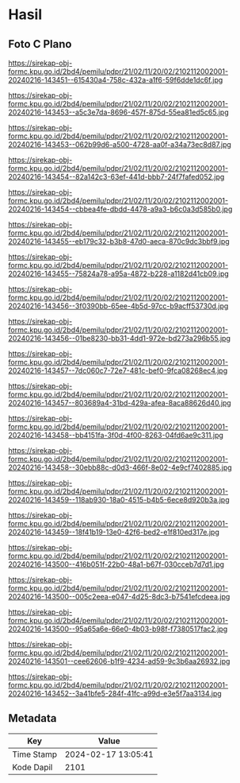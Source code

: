 # Hasil

## Foto C Plano

https://sirekap-obj-formc.kpu.go.id/2bd4/pemilu/pdpr/21/02/11/20/02/2102112002001-20240216-143451--615430a4-758c-432a-a1f6-59f6dde1dc6f.jpg

https://sirekap-obj-formc.kpu.go.id/2bd4/pemilu/pdpr/21/02/11/20/02/2102112002001-20240216-143453--a5c3e7da-8696-457f-875d-55ea81ed5c65.jpg

https://sirekap-obj-formc.kpu.go.id/2bd4/pemilu/pdpr/21/02/11/20/02/2102112002001-20240216-143453--062b99d6-a500-4728-aa0f-a34a73ec8d87.jpg

https://sirekap-obj-formc.kpu.go.id/2bd4/pemilu/pdpr/21/02/11/20/02/2102112002001-20240216-143454--82a142c3-63ef-441d-bbb7-24f7fafed052.jpg

https://sirekap-obj-formc.kpu.go.id/2bd4/pemilu/pdpr/21/02/11/20/02/2102112002001-20240216-143454--cbbea4fe-dbdd-4478-a9a3-b6c0a3d585b0.jpg

https://sirekap-obj-formc.kpu.go.id/2bd4/pemilu/pdpr/21/02/11/20/02/2102112002001-20240216-143455--eb179c32-b3b8-47d0-aeca-870c9dc3bbf9.jpg

https://sirekap-obj-formc.kpu.go.id/2bd4/pemilu/pdpr/21/02/11/20/02/2102112002001-20240216-143455--75824a78-a95a-4872-b228-a1182d41cb09.jpg

https://sirekap-obj-formc.kpu.go.id/2bd4/pemilu/pdpr/21/02/11/20/02/2102112002001-20240216-143456--3f0390bb-65ee-4b5d-97cc-b9acff53730d.jpg

https://sirekap-obj-formc.kpu.go.id/2bd4/pemilu/pdpr/21/02/11/20/02/2102112002001-20240216-143456--01be8230-bb31-4dd1-972e-bd273a296b55.jpg

https://sirekap-obj-formc.kpu.go.id/2bd4/pemilu/pdpr/21/02/11/20/02/2102112002001-20240216-143457--7dc060c7-72e7-481c-bef0-9fca08268ec4.jpg

https://sirekap-obj-formc.kpu.go.id/2bd4/pemilu/pdpr/21/02/11/20/02/2102112002001-20240216-143457--803689a4-31bd-429a-afea-8aca88626d40.jpg

https://sirekap-obj-formc.kpu.go.id/2bd4/pemilu/pdpr/21/02/11/20/02/2102112002001-20240216-143458--bb4151fa-3f0d-4f00-8263-04fd6ae9c311.jpg

https://sirekap-obj-formc.kpu.go.id/2bd4/pemilu/pdpr/21/02/11/20/02/2102112002001-20240216-143458--30ebb88c-d0d3-466f-8e02-4e9cf7402885.jpg

https://sirekap-obj-formc.kpu.go.id/2bd4/pemilu/pdpr/21/02/11/20/02/2102112002001-20240216-143459--118ab930-18a0-4515-b4b5-6ece8d920b3a.jpg

https://sirekap-obj-formc.kpu.go.id/2bd4/pemilu/pdpr/21/02/11/20/02/2102112002001-20240216-143459--18f41b19-13e0-42f6-bed2-e1f810ed317e.jpg

https://sirekap-obj-formc.kpu.go.id/2bd4/pemilu/pdpr/21/02/11/20/02/2102112002001-20240216-143500--416b051f-22b0-48a1-b67f-030cceb7d7d1.jpg

https://sirekap-obj-formc.kpu.go.id/2bd4/pemilu/pdpr/21/02/11/20/02/2102112002001-20240216-143500--005c2eea-e047-4d25-8dc3-b7541efcdeea.jpg

https://sirekap-obj-formc.kpu.go.id/2bd4/pemilu/pdpr/21/02/11/20/02/2102112002001-20240216-143500--95a65a6e-66e0-4b03-b98f-f7380517fac2.jpg

https://sirekap-obj-formc.kpu.go.id/2bd4/pemilu/pdpr/21/02/11/20/02/2102112002001-20240216-143501--cee62606-b1f9-4234-ad59-9c3b6aa26932.jpg

https://sirekap-obj-formc.kpu.go.id/2bd4/pemilu/pdpr/21/02/11/20/02/2102112002001-20240216-143452--3a41bfe5-284f-41fc-a99d-e3e5f7aa3134.jpg


## Metadata

| Key        | Value               |
| ---------- | ------------------- |
| Time Stamp | 2024-02-17 13:05:41 |
| Kode Dapil | 2101                |



